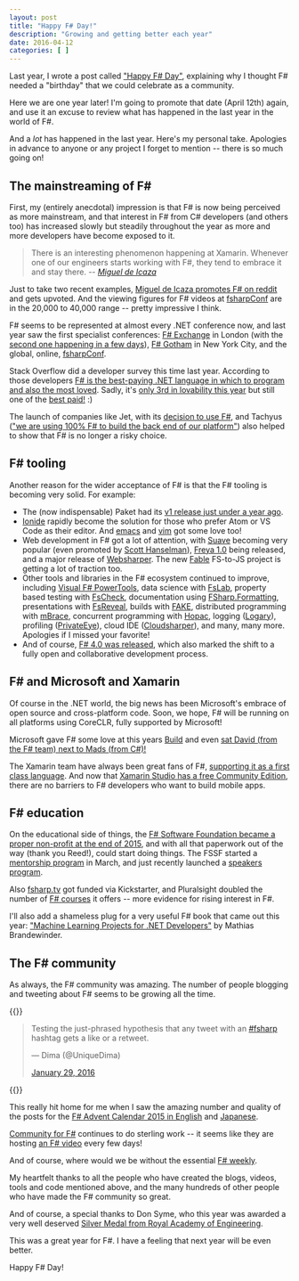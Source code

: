 ```yaml
---
layout: post
title: "Happy F# Day!"
description: "Growing and getting better each year"
date: 2016-04-12
categories: [ ]
---
```


Last year, I wrote a post called ["Happy F# Day"](/posts/happy-fsharp-day/), explaining why I thought F# needed a "birthday" that we could celebrate as a community.

Here we are one year later! I'm going to promote that date (April 12th) again, and use it an excuse to review what has happened in the last year in the world of F#.

And a *lot* has happened in the last year.  Here's my personal take. Apologies in advance to anyone or any project I forget to mention -- there is so much going on!

## The mainstreaming of F#

First, my (entirely anecdotal) impression is that F# is now being perceived as more mainstream, and that interest in F# from C# developers (and others too) has increased slowly but steadily throughout the year as more and more developers have become exposed to it.

> There is an interesting phenomenon happening at Xamarin. Whenever one of our engineers starts working with F#, they tend to embrace it and stay there. -- *[Miguel de Icaza](https://www.reddit.com/r/programmerchat/comments/4dxpcp/i_am_miguel_de_icaza_i_started_xamarin_mono_gnome/d1vasd6?context=3)*

Just to take two recent examples, [Miguel de Icaza promotes F# on reddit](https://www.reddit.com/r/programmerchat/comments/4dxpcp/i_am_miguel_de_icaza_i_started_xamarin_mono_gnome/d1v954m) and gets upvoted. And the viewing figures for F# videos at [fsharpConf](https://blogs.msdn.microsoft.com/mvpawardprogram/2016/04/11/its-not-too-late-to-catch-the-fsharpconf-action/) are in the 20,000 to 40,000 range -- pretty impressive I think.

F# seems to be represented at almost every .NET conference now, and last year saw the first specialist conferences: [F# Exchange](http://trelford.com/blog/post/FSharpEx.aspx) in London (with the [second one happening in a few days](https://skillsmatter.com/conferences/7145-f-exchange-2016)), [F# Gotham](http://www.fsharpgotham.com/) in New York City, and the global, online, [fsharpConf](http://fsharpconf.com/).

Stack Overflow did a developer survey this time last year. According to those developers [F# is the best-paying .NET language in which to program and also the most loved](https://twitter.com/lobrien/status/615216594969452544). Sadly, it's [only 3rd in lovability this year](https://stackoverflow.com/research/developer-survey-2016#technology-most-loved-dreaded-and-wanted) but still one of the [best paid!](https://stackoverflow.com/research/developer-survey-2016#technology-top-paying-tech) :)

The launch of companies like Jet, with its [decision to use F#](http://techgroup.jet.com/blog/2015/03-22-on-how-jet-chose/), and Tachyus (["we are using 100% F# to build the back end of our platform"](https://news.ycombinator.com/item?id=7543093)) also helped to show that F# is no longer a risky choice.

## F# tooling

Another reason for the wider acceptance of F# is that the F# tooling is becoming very solid. For example:

* The (now indispensable) Paket had its [v1 release just under a year ago](https://fsprojects.github.io/Paket/release-notes.html).
* [Ionide](http://ionide.io/) rapidly become the solution for those who prefer Atom or VS Code as their editor. And [emacs](https://melpa.org/#/fsharp-mode) and [vim](https://github.com/fsharp/vim-fsharp) got some love too!
* Web development in F# got a lot of attention, with [Suave](https://suave.io) becoming very popular (even promoted by [Scott Hanselman](http://www.hanselman.com/blog/RunningSuaveioAndFWithFAKEInAzureWebAppsWithGitAndTheDeployButton.aspx)), [Freya 1.0](http://docs.freya.io/en/latest/) being released, and a major release of [Websharper](http://websharper.com/blog-entry/4323/websharper-3-0-released). The new [Fable](https://github.com/fsprojects/Fable) FS-to-JS project is getting a lot of traction too.
* Other tools and libraries in the F# ecosystem continued to improve, including [Visual F# PowerTools](https://fsprojects.github.io/VisualFSharpPowerTools/index.html), data science with [FsLab](http://fslab.org/), property based testing with [FsCheck](https://fscheck.github.io/FsCheck/), documentation using [FSharp.Formatting](https://tpetricek.github.io/FSharp.Formatting/), presentations with [FsReveal](https://fsprojects.github.io/FsReveal/), builds with [FAKE](https://github.com/fsharp/Fake), distributed programming with [mBrace](http://mbrace.io/), concurrent programming with [Hopac](https://hopac.github.io/Hopac/Hopac.html), logging ([Logary](https://logary.github.io/)), profiling ([PrivateEye](http://www.privateeye.io/)), cloud IDE ([Cloudsharper](http://cloudsharper.com/)), and many, many more. Apologies if I missed your favorite!
* And of course, [F# 4.0 was released](https://blogs.msdn.microsoft.com/dotnet/2015/07/20/announcing-the-rtm-of-visual-f-4-0/), which also marked the shift to a fully open and collaborative development process.

## F# and Microsoft and Xamarin

Of course in the .NET world, the big news has been Microsoft's embrace of open source and cross-platform code. Soon, we hope, F# will be running on all platforms using CoreCLR, fully supported by Microsoft!

Microsoft gave F# some love at this years [Build](https://channel9.msdn.com/Events/Build/2016/T661) and even [sat David (from the F# team) next to Mads (from C#)!](https://channel9.msdn.com/Events/Build/2016/C920)

The Xamarin team have always been great fans of F#, [supporting it as a first class language](https://developer.xamarin.com/guides/cross-platform/fsharp/). And now that [Xamarin Studio has a free Community Edition](https://blog.xamarin.com/xamarin-for-all/), there are no barriers to F# developers who want to build mobile apps.

## F# education

On the educational side of things, the [F# Software Foundation became a proper non-profit at the end of 2015](http://foundation.fsharp.org/fssf_granted_501_c_3_nonprofit_status), and with all that paperwork out of the way (thank you Reed!), could start doing things. The FSSF started a [mentorship program](http://fsharp.org/mentorship/) in March, and just recently launched a [speakers program](http://foundation.fsharp.org/speakers_program_launch).

Also [fsharp.tv](https://fsharp.tv/) got funded via Kickstarter, and Pluralsight doubled the number of [F# courses](https://www.pluralsight.com/search?q=f%23&categories=course) it offers -- more evidence for rising interest in F#.

I'll also add a shameless plug for a very useful F# book that came out this year: ["Machine Learning Projects for .NET Developers"](https://www.apress.com/9781430267676) by Mathias Brandewinder.

## The F# community

As always, the F# community was amazing. The number of people blogging and tweeting about F# seems to be growing all the time.

{{<rawtweet>}}
<blockquote class="twitter-tweet" data-lang="en">
  <p lang="en" dir="ltr">
    Testing the just-phrased hypothesis that any tweet with an <a href="https://twitter.com/hashtag/fsharp?src=hash">#fsharp</a> hashtag gets a like or a retweet.
  </p>&mdash; Dima (@UniqueDima) 
  
  <a href="https://twitter.com/UniqueDima/status/692908823468732416">January 29, 2016</a>
</blockquote>
<script async src="//platform.twitter.com/widgets.js" charset="utf-8"></script>
{{</rawtweet>}}

This really hit home for me when I saw the amazing number and quality of the posts for the [F# Advent Calendar 2015 in English](https://sergeytihon.wordpress.com/2015/10/25/f-advent-calendar-in-english-2015/) and [Japanese](http://connpass.com/event/22056/).

[Community for F#](http://c4fsharp.net/) continues to do sterling work -- it seems like they are hosting [an F# video](https://www.youtube.com/channel/UCCQPh0mSMaVpRcKUeWPotSA/feed) every few days!

And of course, where would we be without the essential [F# weekly](https://sergeytihon.wordpress.com/category/f-weekly/).

My heartfelt thanks to all the people who have created the blogs, videos, tools and code mentioned above, and the many hundreds of other people who have made the F# community so great.

And of course, a special thanks to Don Syme, who this year was awarded a very well deserved [Silver Medal from Royal Academy of Engineering](https://blogs.technet.microsoft.com/inside_microsoft_research/2015/07/01/microsoft-researcher-don-syme-honored-with-silver-medal-from-royal-academy-of-engineering/).

This was a great year for F#. I have a feeling that next year will be even better.


Happy F# Day!